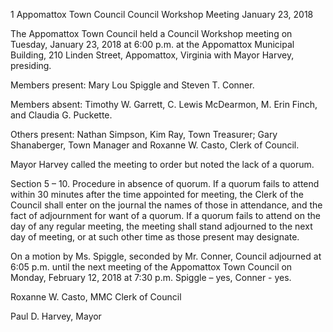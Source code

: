 1  Appomattox Town Council
Council Workshop Meeting
January 23, 2018

The Appomattox Town Council held a Council Workshop meeting on Tuesday, January 23,
2018 at 6:00 p.m. at the Appomattox Municipal Building, 210 Linden Street, Appomattox,
Virginia with Mayor Harvey, presiding.

Members present:  Mary Lou Spiggle and Steven T. Conner.

Members absent:  Timothy W. Garrett, C. Lewis McDearmon, M. Erin Finch, and Claudia G.
Puckette.

Others present:  Nathan Simpson, Kim Ray, Town Treasurer; Gary Shanaberger, Town Manager
and Roxanne W. Casto, Clerk of Council.

Mayor Harvey called the meeting to order but noted the lack of a quorum.

Section 5 – 10.  Procedure in absence of quorum.
If a quorum fails to attend within 30 minutes after the time appointed for meeting, the Clerk of
the Council shall enter on the journal the names of those in attendance, and the fact of
adjournment for want of a quorum. If a quorum fails to attend on the day of any regular meeting,
the meeting shall stand adjourned to the next day of meeting, or at such other time as those
present may designate.

On a motion by Ms. Spiggle, seconded by Mr. Conner, Council adjourned at 6:05 p.m. until the
next meeting of the Appomattox Town Council on Monday, February 12, 2018 at 7:30 p.m.
Spiggle – yes, Conner - yes.

Roxanne W. Casto, MMC
Clerk of Council

Paul D. Harvey, Mayor

